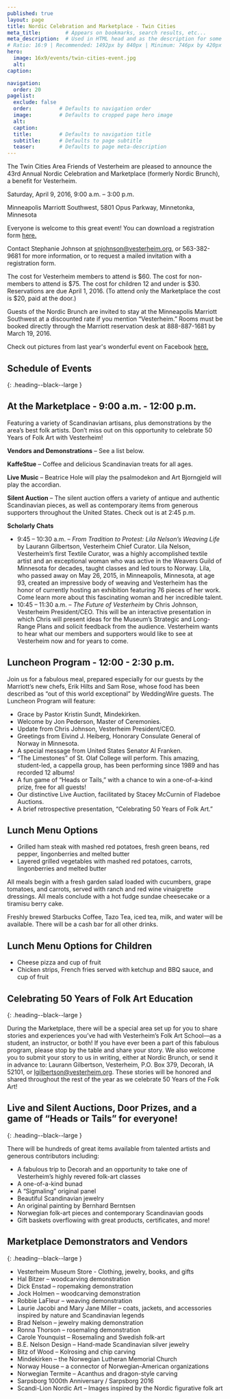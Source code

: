 ```yaml
---
published: true
layout: page
title: Nordic Celebration and Marketplace - Twin Cities
meta_title:        # Appears on bookmarks, search results, etc...
meta_description:  # Used in HTML head and as the description for some search engines
# Ratio: 16:9 | Recommended: 1492px by 840px | Minimum: 746px by 420px
hero:
  image: 16x9/events/twin-cities-event.jpg
  alt: 
caption: 

navigation:
  order: 20
pagelist:
  exclude: false
  order:         # Defaults to navigation order  
  image:         # Defaults to cropped page hero image
  alt:
  caption:
  title:         # Defaults to navigation title
  subtitle:      # Defaults to page subtitle
  teaser:        # Defaults to page meta-description   
---
```

The Twin Cities Area Friends of Vesterheim are pleased to announce the 43rd Annual Nordic Celebration and Marketplace (formerly Nordic Brunch), a benefit for Vesterheim.

Saturday, April 9, 2016, 9:00 a.m. – 3:00 p.m.

Minneapolis Marriott Southwest, 5801 Opus Parkway, Minnetonka, Minnesota

Everyone is welcome to this great event! You can download a registration form [here.](/events/away/twin-cities/documents/twin-cities-registration-form-2016.pdf)

Contact Stephanie Johnson at [snjohnson@vesterheim.org](mailto:snjohnson@vesterheim.org), or 563-382-9681 for more information, or to request a mailed invitation with a registration form. 

The cost for Vesterheim members to attend is $60. The cost for non-members to attend is $75. The cost for children 12 and under is $30. Reservations are due April 1, 2016. (To attend only the Marketplace the cost is $20, paid at the door.)

Guests of the Nordic Brunch are invited to stay at the Minneapolis Marriott Southwest at a discounted rate if you mention “Vesterheim.” Rooms must be booked directly through the Marriott reservation desk at 888-887-1681 by March 19, 2016.

Check out pictures from last year's wonderful event on Facebook [here.](https://www.facebook.com/media/set/?set=a.10152890299849109.1073741883.18263584108&type=3)


Schedule of Events
------------------------------------------
{: .heading--black--large }

At the Marketplace - 9:00 a.m. - 12:00 p.m.   
------------------------------------------

Featuring a variety of Scandinavian artisans, plus demonstrations by the area’s best folk artists. Don’t miss out on this opportunity to celebrate 50 Years of Folk Art with Vesterheim! 

**Vendors and Demonstrations** – See a list below.

**KaffeStue** – Coffee and delicious Scandinavian treats for all ages.

**Live Music** – Beatrice Hole will play the psalmodekon and Art Bjorngjeld will play the accordian.

**Silent Auction** – The silent auction offers a variety of antique and authentic Scandinavian pieces, as well as contemporary items from generous supporters throughout the United States. Check out is at 2:45 p.m.

**Scholarly Chats**

* 9:45 – 10:30 a.m. – _From Tradition to Protest: Lila Nelson’s Weaving Life_ by Laurann Gilbertson, Vesterheim Chief Curator. Lila Nelson, Vesterheim’s first Textile Curator, was a highly accomplished textile artist and an exceptional woman who was active in the Weavers Guild of Minnesota for decades, taught classes and led tours to Norway. Lila, who passed away on May 26, 2015, in Minneapolis, Minnesota, at age 93, created an impressive body of weaving and Vesterheim has the honor of currently hosting an exhibition featuring 76 pieces of her work. Come learn more about this fascinating woman and her incredible talent.
* 10:45 – 11:30 a.m. – _The Future of Vesterheim_ by Chris Johnson, Vesterheim President/CEO. This will be an interactive presentation in which Chris will present ideas for the Museum’s Strategic and Long-Range Plans and solicit feedback from the audience. Vesterheim wants to hear what our members and supporters would like to see at Vesterheim now and for years to come.

Luncheon Program - 12:00 - 2:30 p.m.   
------------------------------------------

Join us for a fabulous meal, prepared especially for our guests by the Marriott’s new chefs, Erik Hilts and Sam Rose, whose food has been described as “out of this world exceptional” by WeddingWire guests. The Luncheon Program will feature:

* Grace by Pastor Kristin Sundt, Mindekirken.
* Welcome by Jon Pederson, Master of Ceremonies.
* Update from Chris Johnson, Vesterheim President/CEO.
* Greetings from Eivind J. Heiberg, Honorary Consulate General of Norway in Minnesota.
* A special message from United States Senator Al Franken.
* “The Limestones” of St. Olaf College will perform. This amazing, student-led, a cappella group, has been performing since 1989 and has recorded 12 albums!
* A fun game of “Heads or Tails,” with a chance to win a one-of-a-kind prize, free for all guests!
* Our distinctive Live Auction, facilitated by Stacey McCurnin of Fladeboe Auctions.
* A brief retrospective presentation, “Celebrating 50 Years of Folk Art.” 

Lunch Menu Options
------------------------------------------

* Grilled ham steak with mashed red potatoes, fresh green beans, red pepper, lingonberries and melted butter
* Layered grilled vegetables with mashed red potatoes, carrots, lingonberries and melted butter

All meals begin with a fresh garden salad loaded with cucumbers, grape tomatoes, and carrots, served with ranch and red wine vinaigrette dressings. All meals conclude with a hot fudge sundae cheesecake or a tiramisu berry cake.

Freshly brewed Starbucks Coffee, Tazo Tea, iced tea, milk, and water will be available. 
There will be a cash bar for all other drinks.

Lunch Menu Options for Children 
------------------------------------------

* Cheese pizza and cup of fruit
* Chicken strips, French fries served with ketchup and BBQ sauce, and cup of fruit

Celebrating 50 Years of Folk Art Education
------------------------------------------
{: .heading--black--large }

During the Marketplace, there will be a special area set up for you to share stories and experiences you’ve had with Vesterheim’s Folk Art School—as a student, an instructor, or both! If you have ever been a part of this fabulous program, please stop by the table and share your story. We also welcome you to submit your story to us in writing, either at Nordic Brunch, or send it in advance to: Laurann Gilbertson, Vesterheim, P.O. Box 379, Decorah, IA 52101, or [lgilbertson@vesterheim.org](mailto:lgilbertson@vesterheim.org). These stories will be honored and shared throughout the rest of the year as we celebrate 50 Years of the Folk Art!

Live and Silent Auctions, Door Prizes, and a game of “Heads or Tails” for everyone!
------------------------------------------
{: .heading--black--large }

There will be hundreds of great items available from talented artists and generous contributors including:

* A fabulous trip to Decorah and an opportunity to take one of Vesterheim’s highly revered folk-art classes 
* A one-of-a-kind bunad    
* A “Sigmaling” original panel 
* Beautiful Scandinavian jewelry
* An original painting by Bernhard Berntsen
* Norwegian folk-art pieces and contemporary Scandinavian goods 
* Gift baskets overflowing with great products, certificates, and more!

Marketplace Demonstrators and Vendors
------------------------------------------
{: .heading--black--large }

* Vesterheim Museum Store - Clothing, jewelry, books, and gifts    
* Hal Bitzer – woodcarving demonstration 
* Dick Enstad – ropemaking demonstration 
* Jock Holmen – woodcarving demonstration
* Robbie LaFleur – weaving demonstration
* Laurie Jacobi and Mary Jane Miller – coats, jackets, and accessories inspired by nature and Scandinavian legends
* Brad Nelson – jewelry making demonstration 
* Ronna Thorson – rosemaling demonstration    
* Carole Younquist – Rosemaling and Swedish folk-art 
* B.E. Nelson Design – Hand-made Scandinavian silver jewelry
* Bitz of Wood – Kolrosing and chip carving 
* Mindekirken – the Norwegian Lutheran Memorial Church   
* Norway House – a connector of Norwegian-American organizations
* Norwegian Termite – Acanthus and dragon-style carving
* Sarpsborg 1000th Anniversary / Sarpsborg 2016 
* Scandi-Lion Nordic Art – Images inspired by the Nordic figurative folk art   